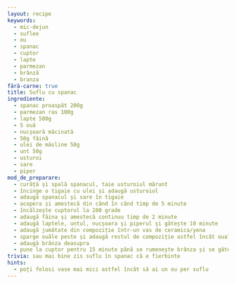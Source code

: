 ```yaml
---
layout: recipe
keywords:
  - mic-dejun
  - suflee
  - ou
  - spanac
  - cuptor
  - lapte
  - parmezan
  - brânză
  - branza
fără-carne: true
title: Suflu cu spanac
ingrediente:
  - spanac proaspăt 200g
  - parmezan ras 100g
  - lapte 500g
  - 5 ouă
  - nucșoară măcinată
  - 50g făină
  - ulei de măsline 50g
  - unt 50g
  - usturoi
  - sare
  - piper
mod_de_preparare:
  - curăță și spală spanacul, taie usturoiul mărunt
  - încinge o tigaie cu ulei și adaugă usturoiul
  - adaugă spanacul și sare în tigaie
  - acopera și amestecă din când în când timp de 5 minute
  - încălzește cuptorul la 200 grade
  - adaugă făina și amestecă continuu timp de 2 minute
  - adaugă laptele, untul, nucșoara și piperul și gătește 10 minute
  - adaugă jumătate din compoziție într-un vas de ceramica/yena
  - sparge ouăle peste și adaugă restul de compoziție astfel încât ouale să fie complet acoperite
  - adaugă brânza deasupra
  - pune la cuptor pentru 15 minute până se rumenește brânza și se gătesc ouăle
trivia: sau mai bine zis suflu în spanac că e fierbinte
hints:
  - poți folosi vase mai mici astfel încât să ai un ou per suflu
---
```

